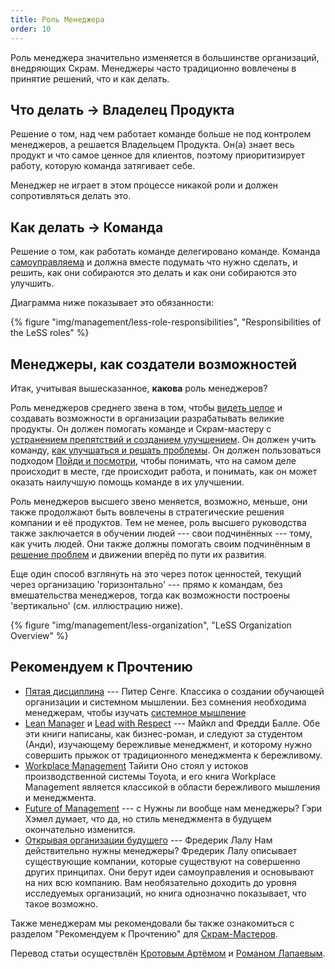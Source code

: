 ```yaml
---
title: Роль Менеджера
order: 10
---
```


Роль менеджера значительно изменяется в большинстве организаций, внедряющих Скрам. Менеджеры часто традиционно вовлечены в принятие решений, что и как делать.

## Что делать -> Владелец Продукта

Решение о том, над чем работает команде больше не под контролем менеджеров, а решается Владельцем Продукта. Он(а) знает весь продукт и что самое ценное для клиентов, поэтому приоритизирует работу, которую команда затягивает себе.

Менеджер не играет в этом процессе никакой роли и должен сопротивляться делать это.

## Как делать -> Команда

Решение о том, как работать команде делегировано команде. Команда [самоуправляема](self_managing_teams.html) и должна вместе подумать что нужно сделать, и решить, как они собираются это делать и как они собираются это улучшить.

Диаграмма ниже показывает это обязанности:

<div>
  {% figure "img/management/less-role-responsibilities", "Responsibilities of the LeSS roles" %}
</div>

## Менеджеры, как создатели возможностей

Итак, учитывая вышесказанное, **какова** роль менеджеров?

Роль менеджеров среднего звена в том, чтобы [видеть целое](../principles/systems-thinking.html) и создавать возможности в организации разрабатывать великие продукты. Он должен помогать команде и Скрам-мастеру с [устранением препятствий и созданием улучшением](improvement_service.html). Он должен учить команду, [как улучшаться и решать проблемы](teaching_problem_solving.html). Он должен пользоваться подходом [Пойди и посмотри](go_see.html), чтобы понимать, что на самом деле происходит в месте, где происходит работа, и понимать, как он может оказать наилучшую помощь команде в их улучшении.

Роль менеджеров высшего звено меняется, возможно, меньше, они также продолжают быть вовлечены в стратегические решения компании и её продуктов. Тем не менее, роль высшего руководства также заключается в обучении людей --- свои подчинённых --- тому, как учить людей. Они также должны помогать своим подчинённым в [решение проблем](teaching_problem_solving.html) и движении вперёд по пути их развития.

Еще один способ взглянуть на это через поток ценностей, текущий через организацию 'горизонтально' --- прямо к командам, без вмешательства менеджеров, тогда как возможности построены 'вертикально' (см. иллюстрацию ниже).

<div>
  {% figure "img/management/less-organization", "LeSS Organization Overview" %}
</div>

## Рекомендуем к Прочтению

* [Пятая дисциплина](http://www.amazon.com/The-Fifth-Discipline-Practice-Organization/dp/0385517254) --- Питер Сенге.
  Классика о создании обучающей организации и системном мышлении. Без сомнения необходима менеджерам, чтобы изучать [системное мышление](../principles/systems-thinking.html)
* [Lean Manager](http://www.amazon.com/The-Lean-Manager-Novel-Transformation/dp/1934109258) и [Lead with Respect](http://www.amazon.com/Lead-With-Respect-Novel-Practice/dp/1934109479) --- Майкл and Фредди Балле.
  Обе эти книги написаны, как бизнес-роман, и следуют за студентом (Анди), изучающему бережливые менеджмент, и которому нужно совершить прыжок от традиционного менеджмента к бережливому.
* [Workplace Management](http://www.amazon.com/Taiichi-Ohnos-Workplace-Management-Birthday/dp/0071808019)
  Тайити Оно стоял у истоков производственной системы Toyota, и его книга Workplace Management является классикой в области бережливого мышления и менеджмента.
* [Future of Management](http://www.amazon.com/Future-Management-Gary-Hamel/dp/1422102505) --- с
  Нужны ли вообще нам менеджеры? Гэри Хэмел думает, что да, но стиль менеджмента в будущем окончательно изменится.
* [Открывая организации будущего](http://www.amazon.com/Reinventing-Organizations-Frederic-Laloux/dp/2960133501) --- Фредерик Лалу
  Нам действительно нужны менеджеры? Фредерик Лалу описывает существующие компании, которые существуют на совершенно других принципах. Они берут идеи самоуправления и основывают на них всю компанию. Вам необязательно доходить до уровня исследуемых организаций, но книга однозначно показывает, что такое возможно.

 Также менеджерам мы рекомендовали бы также ознакомиться с разделом "Рекомендуем к Прочтению" для [Скрам-Мастеров](../structure/scrummaster.html).
 
 Перевод статьи осуществлён [Кротовым Артёмом](https://www.facebook.com/artem.v.krotov) и [Романом Лапаевым](https://www.linkedin.com/in/romanlapaev).
